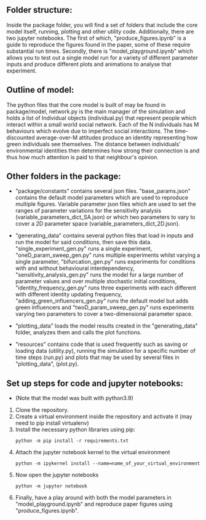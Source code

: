## Folder structure:
Inside the package folder, you will find a set of folders that include the core model itself, running, plotting and other utility code. Additionally, there are two jupyter notebooks. The first of which, "produce_figures.ipynb" is a guide to reproduce the figures found in the paper, some of these require substantial run times. Secondly, there is "model_playground.ipynb" which allows you to test out a single model run for a variety of different parameter inputs and produce different plots and animations to analyse that experiment.

## Outline of model:
The python files that the core model is built of may be found in package/model, network.py is the main manager of the simulation and holds a list of Individual objects (individual.py) that represent people which interact within a small world social network. Each of the N individuals has M behaviours which evolve due to imperfect social interactions. The time-discounted average-over-M attitudes produce an identity representing how green individuals see themselves. The distance between individuals' environmental identities then determines how strong their connection is and thus how much attention is paid to that neighbour's opinion.

## Other folders in the package:
- "package/constants" contains several json files. "base_params.json" contains the default model parameters which are used to reproduce multiple figures. Variable parameter json files which are used to set the ranges of parameter variations for the sensitivity analysis (variable_parameters_dict_SA.json) or which two parameters to vary to cover a 2D parameter space (variable_parameters_dict_2D.json).

- "generating_data" contains several python files that load in inputs and run the model for said conditions, then save this data. "single_experiment_gen.py" runs a single experiment, "oneD_param_sweep_gen.py" runs multiple experiments whilst varying a single parameter, "bifurcation_gen.py" runs experiments for conditions with and without behavioural interdependency, "sensitivity_analysis_gen.py" runs the model for a large number of parameter values and over multiple stochastic initial conditions, "identity_frequency_gen.py" runs three experiments with each different with different identity updating frequency, "adding_green_influencers_gen.py" runs the default model but adds green influencers and "twoD_param_sweep_gen.py" runs experiments varying two parameters to cover a two-dimensional parameter space.

- "plotting_data" loads the model results created in the "generating_data" folder, analyzes them and calls the plot functions.

- "resources" contains code that is used frequently such as saving or loading data (utility.py), running the simulation for a specific number of time steps (run.py) and plots that may be used by several files in "plotting_data", (plot.py).


## Set up steps for code and jupyter notebooks:
- (Note that the model was built with python3.9)
1. Clone the repository.
2. Create a virtual environment inside the repository and activate it (may need to pip install virtualenv) 
4. Install the necessary python libraries using pip:
	```
	python -m pip install -r requirements.txt
	```
5. Attach the jupyter notebook kernel to the virtual environment
	```
	python -m ipykernel install --name=name_of_your_virtual_environment
	```
6. Now open the jupyter notebooks
	```
	python -m jupyter notebook
	```  
7. Finally, have a play around with both the model parameters in "model_playground.ipynb" and reproduce paper figures using "produce_figures.ipynb".